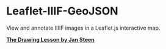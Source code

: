 # Leaflet-IIIF-GeoJSON
View and annotate IIIIF images in a Leaflet.js interactive map.

<a href="https://leaflet-iiif-geojson.glitch.me/?manifest=https://media.getty.edu/iiif/manifest/85f146bd-257f-4ecf-bd2c-50beb045fda5" target="_blank"><b>The Drawing Lesson by Jan Steen</b></a>
